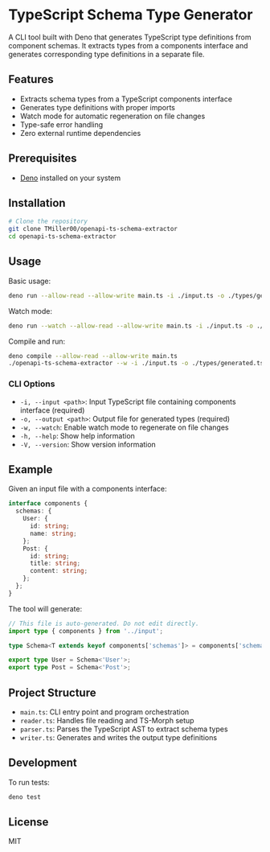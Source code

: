 # TypeScript Schema Type Generator

A CLI tool built with Deno that generates TypeScript type definitions from component schemas. It extracts types from a components interface and generates corresponding type definitions in a separate file.

## Features

- Extracts schema types from a TypeScript components interface
- Generates type definitions with proper imports
- Watch mode for automatic regeneration on file changes
- Type-safe error handling
- Zero external runtime dependencies

## Prerequisites

- [Deno](https://deno.land/) installed on your system

## Installation

```bash
# Clone the repository
git clone TMiller00/openapi-ts-schema-extractor
cd openapi-ts-schema-extractor
```

## Usage

Basic usage:
```bash
deno run --allow-read --allow-write main.ts -i ./input.ts -o ./types/generated.ts
```

Watch mode:
```bash
deno run --watch --allow-read --allow-write main.ts -i ./input.ts -o ./types/generated.ts
```

Compile and run:
```bash
deno compile --allow-read --allow-write main.ts
./openapi-ts-schema-extractor --w -i ./input.ts -o ./types/generated.ts
```

### CLI Options

- `-i, --input <path>`: Input TypeScript file containing components interface (required)
- `-o, --output <path>`: Output file for generated types (required)
- `-w, --watch`: Enable watch mode to regenerate on file changes
- `-h, --help`: Show help information
- `-V, --version`: Show version information

## Example

Given an input file with a components interface:

```typescript
interface components {
  schemas: {
    User: {
      id: string;
      name: string;
    };
    Post: {
      id: string;
      title: string;
      content: string;
    };
  };
}
```

The tool will generate:

```typescript
// This file is auto-generated. Do not edit directly.
import type { components } from '../input';

type Schema<T extends keyof components['schemas']> = components['schemas'][T];

export type User = Schema<'User'>;
export type Post = Schema<'Post'>;
```

## Project Structure

- `main.ts`: CLI entry point and program orchestration
- `reader.ts`: Handles file reading and TS-Morph setup
- `parser.ts`: Parses the TypeScript AST to extract schema types
- `writer.ts`: Generates and writes the output type definitions

## Development

To run tests:
```bash
deno test
```

## License

MIT
